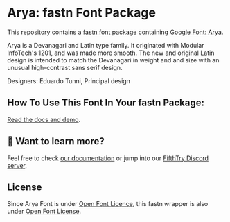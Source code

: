 # Arya: fastn Font Package

This repository contains a [fastn font package](https://fpm.dev/featured/fonts/) containing [Google Font: 
Arya](https://fonts.google.com/specimen/Arya/about).

Arya is a Devanagari and Latin type family. It originated with Modular InfoTech's 1201, and was made more smooth. The 
new and original Latin design is intended to match the Devanagari in weight and and size with an unusual high-contrast 
sans serif design.

Designers: Eduardo Tunni, Principal design

## How To Use This Font In Your fastn Package:

[Read the docs and demo](https://fifthtry.github.io/arya-font).

## 👀 Want to learn more?

Feel free to check [our documentation](https://fastn.dev/) or jump into our [FifthTry Discord 
server](https://discord.gg/bucrdvptYd).

## License

Since Arya Font is under [Open Font Licence](https://fonts.google.com/specimen/Arya/about), this fastn wrapper is also
under [Open Font License](LICENSE).
